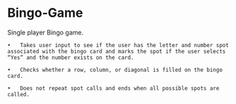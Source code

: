 # Bingo-Game

  Single player Bingo game.


    •	Takes user input to see if the user has the letter and number spot associated with the bingo card and marks the spot if the user selects “Yes” and the number exists on the card.

    •	Checks whether a row, column, or diagonal is filled on the bingo card.

    •	Does not repeat spot calls and ends when all possible spots are called.
